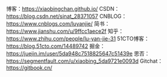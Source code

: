 博客：https://xiaobingchan.github.io/
CSDN：https://blog.csdn.net/sinat_28371057
CNBLOG：https://www.cnblogs.com/luyanjie/
简书：https://www.jianshu.com/u/9ffcc1aece2f
知乎：https://www.zhihu.com/people/lu-yan-jie-31
51CTO博客：https://blog.51cto.com/14489742
掘金：https://juejin.im/user/5da948c7518825647c51439e
思否：https://segmentfault.com/u/xiaobing_5da9721e0093d
Gitchat：https://gitbook.cn/